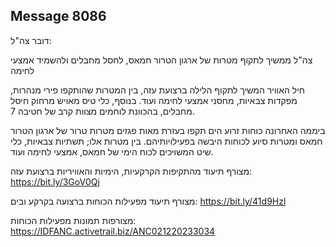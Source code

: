 ## Message 8086

דובר צה"ל:

צה"ל ממשיך לתקוף מטרות של ארגון הטרור חמאס, לחסל מחבלים ולהשמיד אמצעי לחימה

חיל האוויר המשיך לתקוף הלילה ברצועת עזה, בין המטרות שהותקפו פירי מנהרות, מפקדות צבאיות, מחסני אמצעי לחימה ועוד. בנוסף, כלי טיס מאויש מרחוק חיסל מחבלים, בהכוונת לוחמים מצוות קרב של חטיבה 7.

ביממה האחרונה כוחות זרוע הים תקפו בעזרת מאות פגזים מטרות טרור של ארגון הטרור חמאס ומטרות סיוע לכוחות היבשה בפעילויותיהם. בין מטרות אלו; תשתיות צבאיות, כלי שיט המשויכים לכוח הימי של חמאס, אמצעי לחימה ועוד.

מצורף תיעוד מהתקיפות הקרקעיות, הימיות והאוויריות ברצועת עזה: https://bit.ly/3GoV0Qj

מצורף תיעוד מפעילות הכוחות ברצועה בקרקע ובים: https://bit.ly/41d9Hzl

מצורפות תמונות מפעילות הכוחות: https://IDFANC.activetrail.biz/ANC021220233034

